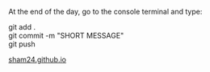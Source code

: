 At the end of the day, go to the console terminal and type:  
  
git add .  
git commit -m "SHORT MESSAGE"  
git push  

[sham24.github.io](https://sham24.github.io)
